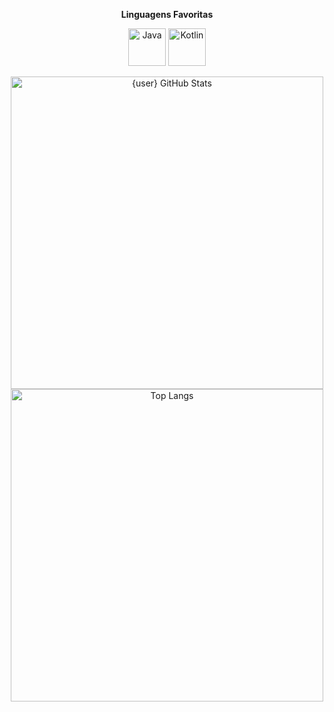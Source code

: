 <p align="center">
  <b>Linguagens Favoritas</b>
</p>
<p align="center">
  <img alt="Java" width="60px" src="https://cdn.jsdelivr.net/gh/devicons/devicon/icons/java/java-original.svg" />
  <img alt="Kotlin" width="60px" src="https://cdn.jsdelivr.net/gh/devicons/devicon/icons/kotlin/kotlin-original.svg" />
</p>


</p>
<p align="center">
  <!-- GitHub Stats -->
  <img alt="{user} GitHub Stats" width="500px" src="https://github-readme-stats.vercel.app/api?username=EpicNerdBr&show_icons=true&count_private=true&include_all_commits=true&theme=transparent&text_color=878787&title_color=3176cc&icon_color=878787&border_color=878787&border_radius=5&cache_seconds=1800"/>
    <img alt="Top Langs" width="500px" src="https://github-readme-stats.vercel.app/api/top-langs/?username=EpicNerdBr&layout=compact&theme=transparent&text_color=878787&title_color=3176cc&icon_color=878787&border_color=878787&border_radius=5&cache_seconds=1800"/>
</p>
